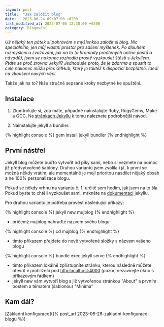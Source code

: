 ```yaml
---
layout: post
title:  "Jak založit blog"
date:   2023-06-24 09:07:00 +0200
last_modified_at: 2023-07-05 12:30:00 +0200
category: Blogování
---
```


*Už nějaký ten pátek si pohrávám s myšlenkou založit si blog. Nic speciálního, jen můj vlastní prostor pro sdílení myšlenek. Po dlouhém rozmýšlení a zvažování, jak na to (a hromady pročtených online postů a návodů), jsem se nakonec rozhodla prostě vyzkoušet štěstí s Jekyllem. Ptáte se proč zrovna Jekyll? Jednoduše proto, že je zdarma a spustit to celé nakonec můžu přes GitHub, který je taktéž k dispozici bezplatně. Ideál na zkoušení nových věcí.*

Takže jak na to? Níže stručně sepsané kroky nezbytné ke spuštění.

## Instalace

1. Zkontrolujte si, zda máte, případně nainstalujte Ruby, RugyGems, Make a GCC. Na [stránkách Jekyllu](https://jekyllrb.com/docs/installation/) k tomu naleznete podrobnější návod.

2. Nainstalujte jekyll a bundler.

{% highlight console %}
gem install jekyll bundler
{% endhighlight %}

## První nástřel

Jekyll blog můžete buďto vytvořit od píky sami, nebo si vezmete na pomoc již předvytvořené šablony. Druhou variantu jsem zvolila i já, k první se možná někdy vrátím, ale momentálně je mojí prioritou nasdílet nějaký obsah a ne 100%  personalizace blogu.

Pokud se někdy vrhnu na variantu č. 1, určitě sem hodím, jak jsem na to šla. Pokud byste to chtěli vyzkoušet sami, mrkněte na [dokumentaci](https://jekyllrb.com/docs/step-by-step/01-setup/) jekyllu.

Pro druhou variantu je potřeba provést následující příkazy:

{% highlight console %}
jekyll new mujblog
{% endhighlight %}

- pričemž mujblog nahraďte názvem svého blogu

{% highlight console %}
cd mujblog
{% endhighlight %}

- tímto příkazem přejdete do nově vytvořené složky s názvem vašeho blogu

{% highlight console %}
bundle exec jekyll serve
{% endhighlight %}

- tímto příkazem lokálně zpřístupníte stránku, kterou následně můžete otevrít v prohlížeči pod [http:localhost:4000](http:localhost:4000) (pozor, nezavírejte okno s příkazovým řádkem)
- jekyll new vám vytvoří blog s již vytvořenou stránkou "About" a prvním postem a tématem (šablonou) "Minima"

## Kam dál?

[Základní konfigurace]({% post_url 2023-06-26-zakladni-konfigurace-blogu %})
